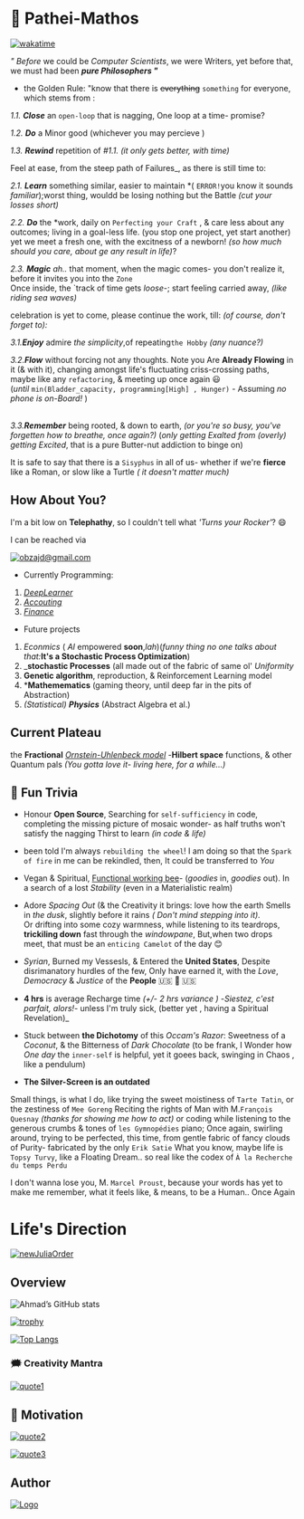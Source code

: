 # 🐉 Pathei-Mathos

[![wakatime](https://wakatime.com/badge/user/e5f8f2ad-46c8-449c-9ccb-a1f10dfae801.svg)](https://wakatime.com/@e5f8f2ad-46c8-449c-9ccb-a1f10dfae801)

_" Before_ we could be *Computer Scientists*, we were Writers,
 yet before that, we must had been **_pure Philosophers "_**
<br />
- the Golden Rule: "know that there is ~~everything~~ `something` for everyone, which stems from :<br />

*1.1. **Close*** an `open-loop`  that is nagging, One loop at a time- promise? <br/>

_1.2. **Do**_ a Minor good (whichever you may percieve ) <br/>

_1.3. **Rewind**_ repetition of _#1.1._ _(it only gets better, with time)_ <br/>

Feel at ease, from the steep path of Failures_, as there is still time to:

_2.1. **Learn**_ something similar, easier to maintain  *( `ERROR!`you know it sounds *familiar*);worst thing, wouldd be losing nothing but the Battle _(cut your losses short)_ <br />

_2.2. **Do**_ the *work, daily on `Perfecting your Craft` , & care less about any outcomes; living in a goal-less life. (you stop one project, yet start another)
yet we meet a fresh one, with the  excitness of a newborn! _(so how much should you care, about ge any result in life)_? <br />

_2.3. **Magic**_ *ah..* that moment, when the magic comes- you don't realize it, before it invites you into the `Zone` <br />
Once inside, the `track of time gets _loose_-;  start feeling carried away, _(like riding sea waves)_

celebration is yet to come, please continue the work, till: _(of course, don't forget to):_<br />

_3.1.**Enjoy**_ admire _the simplicity_,of repeating`the Hobby` *(any nuance?)*
<br />

_3.2.**Flow**_  without forcing not any thoughts. Note you Are **Already Flowing** in it (& with it), 
changing amongst life's  fluctuating criss-crossing paths, maybe like any `refactoring`, & meeting up once again 😃 <br />
(*until* `min(Bladder_capacity, programming[High] , Hunger)` - Assuming *no phone is on-Board!* )<br /> <br />

_3.3.**Remember**_ being rooted, & down to earth, *(or you're so busy, you've forgetten how to breathe, once again?)*
 (*only getting Exalted from (overly) getting Excited*, that is a pure Butter-nut addiction to binge on)<br/>

It is safe to say that there is a `Sisyphus` in all of us- whether if we're **fierce** like a Roman, or slow like a Turtle _( it doesn't matter much)_
<br/>

  
## How About You?

I'm a bit low on **Telephathy**, so I couldn't tell what _'Turns your Rocker'_? 😄

I can be reached via

[![obzajd@gmail.com](https://img.shields.io/badge/Gmail-D14836?style=for-the-badge&logo=gmail&logoColor=white)](mailto:obzajd@gmail.com)


- Currently Programming: 
1. [*DeepLearner*](https://github.com/adamwillisXanax/DeepLearner)
2. [_Accouting_](https://github.com/adamwillisXanax/Thee-accountant) 
3. [_Finance_](https://github.com/adamwillisXanax/SolvencyPredictor/blob/main/README.md)


- Future projects 
1. _Econmics_ ( _AI_ empowered **soon**,_lah_)(_funny thing no one talks about that:_**It's a Stochastic Process Optimization**)
2. _**stochastic Processes** (all made out of the fabric of same ol' *Uniformity* 
3. **Genetic algorithm**, reproduction, &  Reinforcement Learning model
4. ***Mathemematics** (gaming theory, until deep far in the pits of Abstraction)
5. _(Statistical) **Physics**_ (Abstract Algebra et al.)

## Current Plateau
the **Fractional** [_Ornstein-Uhlenbeck model_](https://scholar.google.com/scholar?hl=en&as_sdt=0%2C9&q=Fractional+Ornstein-Uhlenbeck+model&btnG=)
-**Hilbert space** functions, & other Quantum pals 
_(You gotta love it- living here,  for a while...)_

## 🎉 Fun Trivia

- Honour **Open Source**, Searching for `self-sufficiency` in code, completing the missing picture of mosaic wonder- as half truths won't satisfy the nagging Thirst to learn _(in code & life)_

-  been told  I'm always `rebuilding the wheel`! I am doing so that the `Spark of fire` in me can be rekindled, then, It could be transferred to *You*

- Vegan & Spiritual, [Functional working bee](https://www.cambridge.org/core/journals/psychiatric-bulletin/article/the-genesis-of-artistic-creativity-aspergers-syndrome-and-the-arts-michael-fitzgerald-jessica-kingsley-2005-1395-pb-256-pp-isbn-1-84310-334-6/E7E34A4440E1D96A2D8B696669694BB6)- (_goodies_ in, _goodies_ out). In a search of a lost _Stability_ (even in a Materialistic realm) 

- Adore _Spacing Out_ (&  the Creativity it brings:
love how the earth Smells in _the dusk_, slightly before it rains _( Don't mind stepping into it)._<br /> Or drifting into some cozy warmness, while listening to its teardrops, **trickiling down**  fast through the _windowpane_, But,when two drops meet, that must be an `enticing Camelot` of the day 😊

- _Syrian_, Burned my Vessesls, & Entered the **United States**, Despite disrimanatory hurdles of the few,
Only have earned it,
with the _Love_, _Democracy_ & _Justice_ of the **People**  &#x1F1FA;&#x1F1F8; 🤠 🇺🇸

- **4 hrs** is average Recharge time _(+/- 2 hrs variance )_ -_Siestez, c'est parfait, alors!_- unless I'm truly sick, (better yet , having a Spiritual Revelation)_

- Stuck between **the Dichotomy** of this _Occam's Razor_: Sweetness of a _Coconut_, & the Bitterness of _Dark Chocolate_ (to be frank, I Wonder how *One day* the `inner-self` is helpful, yet  it goees back, swinging in Chaos , like a pendulum)

- **The Silver-Screen is an outdated**

Small things, is what I do, like trying the sweet moistiness of `Tarte Tatin`, or the zestiness of  `Mee Goreng`
Reciting the rights of Man with M.`François Quesnay` _(thanks for showing me how to act)_
or coding while listening to the generous crumbs & tones  of `les Gymnopédies` piano; Once again, swirling around, trying to be perfected, this time, from gentle fabric of fancy clouds of Purity- fabricated by the only `Erik Satie`
What you know, maybe life is `Topsy Turvy`, like a Floating Dream.. so real like the codex of `À la Recherche du temps Perdu`

I don't wanna lose you, M. `Marcel Proust`, because your words has yet to make me remember, what it feels like, & means, to be a Human.. Once Again

# Life's Direction

[![newJuliaOrder](Assets/newJuliaOrder.png)](Assets/newJuliaOrder.png)

## Overview
![Ahmad’s GitHub stats](https://github-readme-stats.vercel.app/api?username=adamwillisXanax&show_icons=true&theme)

[![trophy](https://github-profile-trophy.vercel.app/?username=adamwillisXanax)
](https://github-profile-trophy.vercel.app/?username=adamwillisXanax)


[![Top Langs](https://github-readme-stats.vercel.app/api/top-langs/?username=adamwillisXanax&hide=kotlin&layout=compact)](https://github-readme-stats.vercel.app/api/top-langs/?username=adamwillisXanax&hide=kotlin&layout=compact)

### &#x1F5EF; Creativity Mantra

[![quote1](Assets/quote1.png)](Assets/quote1.png)

## &#x1F31F; Motivation

[![quote2](Assets/quote2.png)](Assets/quote2.png)

[![quote3](Assets/quote3.png)](Assets/quote3.png)

## Author

[![Logo](Assets/logo.png)
](https://github.com/adamwillisXanax/adamwillisXanax)
